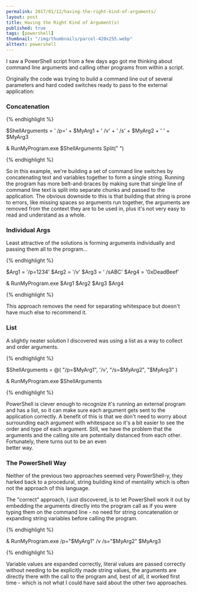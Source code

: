 ```yaml
---
permalink: 2017/01/12/having-the-right-kind-of-arguments/
layout: post
title: Having the Right Kind of Argument(s)
published: true
tags: [powershell]
thumbnail: "/img/thumbnails/parcel-420x255.webp"
alttext: powershell
---
```


I saw a PowerShell script from a few days ago got me thinking about command line arguments and
calling other programs from within a script.

Originally the code was trying to build a command line out of several parameters and hard coded switches
ready to pass to the external application:

### Concatenation

{% endhighlight %}

$ShellArguments = ' /p=' + $MyArg1 + ' /v' + ' /s' + $MyArg2 + ' ' + $MyArg3

& RunMyProgram.exe $ShellArguments Split(" ")

{% endhighlight %}

So in this example, we're building a set of command line switches by concatenating text and
variables together to form a single string. Running the program has more belt-and-braces by
making sure that single line of command line text is split into separate chunks and passed to
the application. The obvious downside to this is that building that string is prone to errors,
like missing spaces so arguments run together, the arguments are removed from the context
they are to be used in, plus it's not very easy to read and understand as a whole.

### Individual Args

Least attractive of the solutions is forming arguments individually and passing them all
to the program...

{% endhighlight %}

$Arg1 = '/p=1234'
$Arg2 = '/v'
$Arg3 = ' /sABC'
$Arg4 = '0xDeadBeef'

& RunMyProgram.exe $Arg1 $Arg2 $Arg3 $Arg4

{% endhighlight %}

This approach removes the need for separating whitespace but doesn't have much else to
recommend it.

### List

A slightly neater solution I discovered was using a list as a way to collect and order arguments.

{% endhighlight %}

$ShellArguments = @( "/p=$MyArg1", '/v', "/s=$MyArg2", "$MyArg3" )

& RunMyProgram.exe $ShellArguments

{% endhighlight %}

PowerShell is clever enough to recognize it's running an external program and has a list, so it
can make sure each argument gets sent to the application correctly. A benefit of this is that
we don't need to worry about surrounding each argument with whitespace so it's a bit easier to see
the order and type of each argument. Still, we have the problem that the arguments and the calling
site are potentially distanced from each other. Fortunately, there turns out to be an even  
better way.

### The PowerShell Way

Neither of the previous two approaches seemed very PowerShell-y, they harked back to a procedural,
string building kind of mentality which is often not the approach of this language.

The "correct" approach, I just discovered, is to let PowerShell work it out by embedding the
arguments directly into the program call as if you were typing them on the command line - no need
for string concatenation or expanding string variables before calling the program.

{% endhighlight %}

& RunMyProgram.exe /p="$MyArg1" /v /s="$MyArg2" $MyArg3

{% endhighlight %}

Variable values are expanded correctly, literal values are passed correctly without needing to be
explicitly made string values, the arguments are directly there with the call to the program and, best
of all, it worked first time - which is not what I could have said about the other two approaches.
